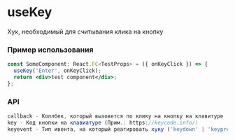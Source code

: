 # useKey

Хук, необходимый для считывания клика на кнопку

### Пример использования

```jsx
const SomeComponent: React.FC<TestProps> = ({ onKeyClick }) => {
  useKey('Enter', onKeyClick);
  return <div>test component</div>;
};
```

### API

```ts
callback - Коллбек, который вызовется по клику на кнопку на клавитуре
key - Код кнопки на клавиатуре (Прим.: https://keycode.info/)
keyevent - Тип ивента, на который реагировать хуку ('keydown' | 'keypress' | 'keyup')
```
